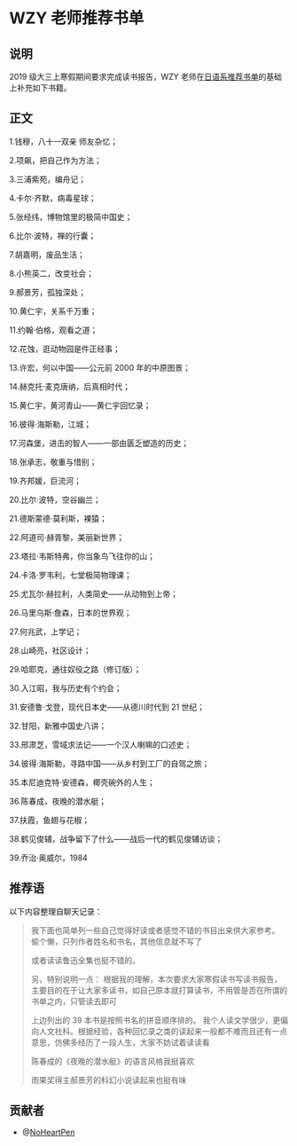 # WZY 老师推荐书单

## 说明

2019 级大三上寒假期间要求完成读书报告，WZY 老师在[日语系推荐书单](./the-book-list-by-college-of-japnanese)的基础上补充如下书籍。

## 正文

1.钱穆，八十一双亲 师友杂忆；

2.项飙，把自己作为方法；

3.三浦紫苑，编舟记；

4.卡尔·齐默，病毒星球；

5.张经纬，博物馆里的极简中国史；

6.比尔·波特，禅的行囊；

7.胡嘉明，废品生活；

8.小熊英二，改变社会；

9.郝景芳，孤独深处；

10.黄仁宇，关系千万重；

11.约翰·伯格，观看之道；

12.花蚀，逛动物园是件正经事；

13.许宏，何以中国——公元前 2000 年的中原图景；

14.赫克托·麦克唐纳，后真相时代；

15.黄仁宇，黄河青山——黄仁宇回忆录；

16.彼得·海斯勒，江城；

17.河森堡，进击的智人——一部由匮乏塑造的历史；

18.张承志，敬重与惜别；

19.齐邦媛，巨流河；

20.比尔·波特，空谷幽兰；

21.德斯蒙德·莫利斯，裸猿；

22.阿道司·赫胥黎，美丽新世界；

23.塔拉·韦斯特弗，你当象鸟飞往你的山；

24.卡洛·罗韦利，七堂极简物理课；

25.尤瓦尔·赫拉利，人类简史——从动物到上帝；

26.马里乌斯·詹森，日本的世界观；

27.何兆武，上学记；

28.山崎亮，社区设计；

29.哈耶克，通往奴役之路（修订版）；

30.入江昭，我与历史有个约会；

31.安德鲁·戈登，现代日本史——从德川时代到 21 世纪；

32.甘阳，新雅中国史八讲；

33.邢肃芝，雪域求法记——一个汉人喇嘛的口述史；

34.彼得·海斯勒，寻路中国——从乡村到工厂的自驾之旅；

35.本尼迪克特·安德森，椰壳碗外的人生；

36.陈春成，夜晚的潜水艇；

37.扶霞，鱼翅与花椒；

38.鹤见俊辅，战争留下了什么——战后一代的鹤见俊辅访谈；

39.乔治·奥威尔，1984

## 推荐语

以下内容整理自聊天记录：

> 我下面也简单列一些自己觉得好读或者感觉不错的书目出来供大家参考。
> 偷个懒，只列作者姓名和书名，其他信息就不写了
>
> 或者读读鲁迅全集也挺不错的。
>
> 另，特别说明一点：
> 根据我的理解，本次要求大家寒假读书写读书报告，主要目的在于让大家多读书，如自己原本就打算读书，不用管是否在所谓的书单之内，只管读去即可
>
> 上边列出的 39 本书是按照书名的拼音顺序排的。
> 我个人读文学很少，更偏向人文社科。根据经验，各种回忆录之类的读起来一般都不难而且还有一点意思，仿佛多经历了一段人生，大家不妨试着读读看
>
> 陈春成的《夜晚的潜水艇》的语言风格我挺喜欢
>
> 雨果奖得主郝景芳的科幻小说读起来也挺有味

## 贡献者

- @[NoHeartPen](https://github.com/NoHeartPen)

